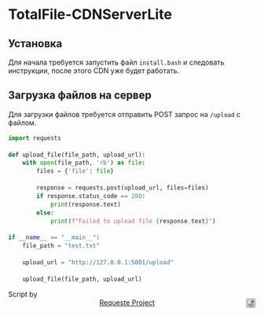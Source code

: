 # TotalFile-CDNServerLite

## Установка
Для начала требуется запустить файл ```install.bash``` и следовать инструкции, после этого CDN уже будет работать.

## Загрузка файлов на сервер

Для загрузки файлов требуется отправить POST запрос на ```/upload``` с файлом.
```python
import requests

def upload_file(file_path, upload_url):
    with open(file_path, 'rb') as file:
        files = {'file': file}
        
        response = requests.post(upload_url, files=files)
        if response.status_code == 200:
            print(response.text)
        else:
            print(f"Failed to upload file {response.text}")

if __name__ == "__main__":
    file_path = "test.txt"
    
    upload_url = "http://127.0.0.1:5001/upload"  
    
    upload_file(file_path, upload_url)
```


Script by <a href='https://github.com/reques6e' style='display: block; text-align: center;'>Requeste Project<img src='https://github.com/reques6e/reques6e/blob/main/assets/images.png?v=1' alt='Мой баннер' width='20' height='20' style='float: right;'></a>
